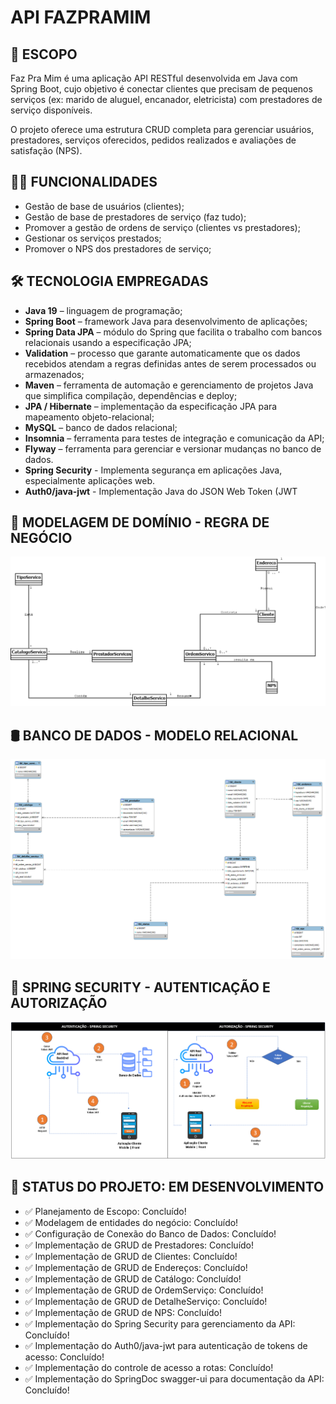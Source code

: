 #  API FAZPRAMIM

## 📑️ ESCOPO

Faz Pra Mim é uma aplicação API RESTful desenvolvida em Java com Spring Boot, cujo objetivo é conectar clientes que precisam de pequenos serviços (ex: marido de aluguel, encanador, eletricista) com prestadores de serviço disponíveis.

O projeto oferece uma estrutura CRUD completa para gerenciar usuários, prestadores, serviços oferecidos, pedidos realizados e avaliações de satisfação (NPS).

## 🧑‍💻️ FUNCIONALIDADES

- Gestão de base de usuários (clientes);
- Gestão de base de prestadores de serviço (faz tudo);
- Promover a gestão de ordens de serviço (clientes vs prestadores);
- Gestionar os serviços prestados;
- Promover o NPS dos prestadores de serviço;

## 🛠️ TECNOLOGIA EMPREGADAS
- **Java 19** – linguagem de programação;
- **Spring Boot** – framework Java para desenvolvimento de aplicações;
- **Spring Data JPA** – módulo do Spring que facilita o trabalho com bancos relacionais usando a especificação JPA;
- **Validation** – processo que garante automaticamente que os dados recebidos atendam a regras definidas antes de serem processados ou armazenados;
- **Maven** – ferramenta de automação e gerenciamento de projetos Java que simplifica compilação, dependências e deploy;
- **JPA / Hibernate** – implementação da especificação JPA para mapeamento objeto-relacional;
- **MySQL** – banco de dados relacional;
- **Insomnia** – ferramenta para testes de integração e comunicação da API;
- **Flyway** – ferramenta para gerenciar e versionar mudanças no banco de dados.
- **Spring Security** - Implementa segurança em aplicações Java, especialmente aplicações web.
- **Auth0/java-jwt** - Implementação Java do JSON Web Token (JWT

## 🧠 MODELAGEM DE DOMÍNIO - REGRA DE NEGÓCIO

![img_2.png](img_2.png)

## 🛢️ BANCO DE DADOS - MODELO RELACIONAL

![img.png](img.png)

## 🔐 SPRING SECURITY - AUTENTICAÇÃO E AUTORIZAÇÃO

![img_1.png](img_1.png)

## 🚨 STATUS DO PROJETO: EM DESENVOLVIMENTO

- ✅ Planejamento de Escopo: Concluído!
- ✅ Modelagem de entidades do negócio: Concluído!
- ✅ Configuração de Conexão do Banco de Dados: Concluído!
- ✅ Implementação de GRUD de Prestadores: Concluído!
- ✅ Implementação de GRUD de Clientes: Concluído!
- ✅ Implementação de GRUD de Endereços: Concluído!
- ✅ Implementação de GRUD de Catálogo: Concluído!
- ✅ Implementação de GRUD de OrdemServiço: Concluído!
- ✅ Implementação de GRUD de DetalheServiço: Concluído!
- ✅ Implementação de GRUD de NPS: Concluído!
- ✅ Implementação do Spring Security para gerenciamento da API: Concluído!
- ✅ Implementação do Auth0/java-jwt para autenticação de tokens de acesso: Concluído!
- ✅ Implementação do controle de acesso a rotas: Concluído!
- ✅ Implementação do SpringDoc swagger-ui para documentação da API: Concluído!